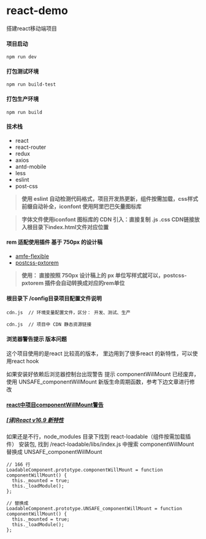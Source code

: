 # react-demo
搭建react移动端项目


#### 项目启动
```
npm run dev
```

#### 打包测试环境
```
npm run build-test
```

#### 打包生产环境
```
npm run build
```

#### 技术栈
- react
- react-router
- redux
- axios
- antd-mobile
- less
- eslint
- post-css

> **使用 eslint 自动检测代码格式，项目开发热更新，组件按需加载，css样式前缀自动补全，iconfont 使用阿里巴巴矢量图标库**

> **字体文件使用iconfont 图标库的 CDN 引入：直接复制 .js .css CDN链接放入根目录下index.html文件对应位置**

#### rem 适配使用插件  基于 750px 的设计稿
- [amfe-flexible](https://www.npmjs.com/package/amfe-flexible)
- [postcss-pxtorem](https://www.npmjs.com/package/postcss-pxtorem)

> **使用： 直接按照 750px 设计稿上的 px 单位写样式就可以，postcss-pxtorem 插件会自动转换成对应的rem单位**

#### 根目录下 /config目录项目配置文件说明
```
cdn.js  // 环境变量配置文件，区分： 开发、测试、生产

cdn.js  // 项目中 CDN 静态资源链接
```

#### 浏览器警告提示 版本问题
这个项目使用的是react 比较高的版本，
里边用到了很多react 的新特性，可以使用react hook

如果安装好依赖后浏览器控制台出现警告 提示 componentWillMount 已经废弃，使用 UNSAFE_componentWillMount 新版生命周期函数，参考下边文章进行修改
#### [react中项目componentWillMount警告](https://blog.csdn.net/HarryHY/article/details/104153011?depth_1-utm_source=distribute.pc_relevant.none-task-blog-BlogCommendFromBaidu-6&utm_source=distribute.pc_relevant.none-task-blog-BlogCommendFromBaidu-6)
##### [\[译\]React v16.9 新特性](https://blog.csdn.net/lunahaijiao/article/details/99619460?depth_1-utm_source=distribute.pc_relevant.none-task-blog-BlogCommendFromBaidu-1&utm_source=distribute.pc_relevant.none-task-blog-BlogCommendFromBaidu-1)


如果还是不行，node_modules 目录下找到 react-loadable（组件按需加载插件） 安装包, 找到 /react-loadable/libs/index.js 中搜索 componentWillMount 替换成 UNSAFE_componentWillMount

```
// 166 行
LoadableComponent.prototype.componentWillMount = function componentWillMount() {
  this._mounted = true;
  this._loadModule();
};

// 替换成
LoadableComponent.prototype.UNSAFE_componentWillMount = function componentWillMount() {
  this._mounted = true;
  this._loadModule();
};
```
